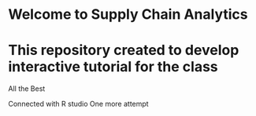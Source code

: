 # Welcome to Supply Chain Analytics
# This repository created to develop interactive tutorial for the class
 All the Best
 
 Connected with R studio
One more attempt
